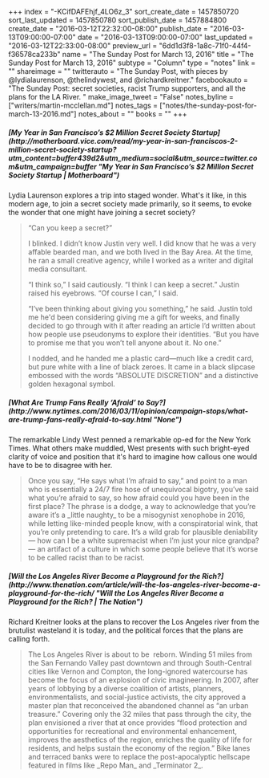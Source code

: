 +++
index = "-KCifDAFEhjf_4LO6z_3"
sort_create_date = 1457850720
sort_last_updated = 1457850780
sort_publish_date = 1457884800
create_date = "2016-03-12T22:32:00-08:00"
publish_date = "2016-03-13T09:00:00-07:00"
date = "2016-03-13T09:00:00-07:00"
last_updated = "2016-03-12T22:33:00-08:00"
preview_url = "6dd1d3f8-1a8c-71f0-44f4-f36578ca233b"
name = "The Sunday Post for March 13, 2016"
title = "The Sunday Post for March 13, 2016"
subtype = "Column"
type = "notes"
link = ""
shareimage = ""
twitterauto = "The Sunday Post, with pieces by @lydialaurenson, @thelindywest, and @richardkreitner."
facebookauto = "The Sunday Post: secret societies, racist Trump supporters, and all the plans for the LA River. "
make_image_tweet = "False"
notes_byline = ["writers/martin-mcclellan.md"]
notes_tags = ["notes/the-sunday-post-for-march-13-2016.md"]
notes_about = ""
books = ""
+++
<h5>[My Year in San Francisco’s $2 Million Secret Society Startup](http://motherboard.vice.com/read/my-year-in-san-franciscos-2-million-secret-society-startup?utm_content=buffer439d2&utm_medium=social&utm_source=twitter.com&utm_campaign=buffer "My Year in San Francisco’s $2 Million Secret Society Startup | Motherboard")</h5>

Lydia Laurenson explores a trip into staged wonder. What's it like, in this modern age, to join a secret society made primarily, so it seems, to evoke the wonder that one might have joining a secret society?

<blockquote>
“Can you keep a secret?”

I blinked. I didn’t know Justin very well. I did know that he was a very affable bearded man, and we both lived in the Bay Area. At the time, he ran a small creative agency, while I worked as a writer and digital media consultant.

“I think so,” I said cautiously. “I think I can keep a secret.” Justin raised his eyebrows. “Of course I can,” I said.

“I’ve been thinking about giving you something,” he said. Justin told me he'd been considering giving me a gift for weeks, and finally decided to go through with it after reading an article I’d written about how people use pseudonyms to explore their identities. “But you have to promise me that you won’t tell anyone about it. No one.”

I nodded, and he handed me a plastic card—much like a credit card, but pure white with a line of black zeroes. It came in a black slipcase embossed with the words “ABSOLUTE DISCRETION” and a distinctive golden hexagonal symbol.
</blockquote>


<h5>[What Are Trump Fans Really ‘Afraid’ to Say?](http://www.nytimes.com/2016/03/11/opinion/campaign-stops/what-are-trump-fans-really-afraid-to-say.html "None")</h5>

The remarkable Lindy West penned a remarkable op-ed for the New York Times. What others make muddled, West presents with such bright-eyed clarity of voice and position that it's hard to imagine how callous one would have to be to disagree with her.

<blockquote>
 Once you say, “He says what I’m afraid to say,” and point to a man who is essentially a 24/7 fire hose of unequivocal bigotry, you’ve said what you’re afraid to say, so how afraid could you have been in the first place? The phrase is a dodge, a way to acknowledge that you’re aware it’s a _little naughty_ to be a misogynist xenophobe in 2016, while letting like-minded people know, with a conspiratorial wink, that you’re only pretending to care. It’s a wild grab for plausible deniability &mdash; how can I be a white supremacist when I’m just your nice grandpa? &mdash; an artifact of a culture in which some people believe that it’s worse to be called racist than to be racist.

</blockquote>

<h5>[Will the Los Angeles River Become a Playground for the Rich?](http://www.thenation.com/article/will-the-los-angeles-river-become-a-playground-for-the-rich/ "Will the Los Angeles River Become a Playground for the Rich? | The Nation")</h5>

Richard Kreitner looks at the plans to recover the Los Angeles river from the brutulist wasteland it is today, and the political forces that the plans are calling forth. 

<blockquote>
	The Los Angeles River is about to be  reborn. Winding 51 miles from the San Fernando Valley past downtown and through South-Central cities like Vernon and Compton, the long-ignored watercourse has become the focus of an explosion of civic imagineering. In 2007, after years of lobbying by a diverse coalition of artists, planners, environmentalists, and social-justice activists, the city approved a master plan that reconceived the abandoned channel as “an urban treasure.” Covering only the 32 miles that pass through the city, the plan envisioned a river that at once provides “flood protection and opportunities for recreational and environmental enhancement, improves the aesthetics of the region, enriches the quality of life for residents, and helps sustain the economy of the region.” Bike lanes and terraced banks were to replace the post-apocalyptic hellscape featured in films like _Repo Man_ and _Terminator 2_.
</blockquote>